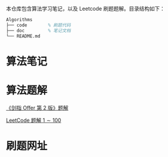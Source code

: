 本仓库包含算法学习笔记，以及 Leetcode 刷题题解。目录结构如下：

```tex
Algorithms
├── code		% 刷题代码
├── doc			% 笔记文档
└── README.md
```



# 算法笔记





# 算法题解

[《剑指 Offer 第 2 版》题解](./doc/jianZhiOffer_2.md)

[LeetCode 题解 $1 \sim 100$](./doc/LeetCode100.md)



# 刷题网址

[^1]: https://acwing.com/
[^2]: https://leetcode-cn.com/

